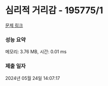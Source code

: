 # 심리적 거리감 - 195775/1 

[문제 링크](https://level.goorm.io/exam/195775/%EC%8B%AC%EB%A6%AC%EC%A0%81-%EA%B1%B0%EB%A6%AC%EA%B0%90/quiz/1) 

### 성능 요약

메모리: 3.76 MB, 시간: 0.01 ms

### 제출 일자

2024년 05월 24일 14:07:17


